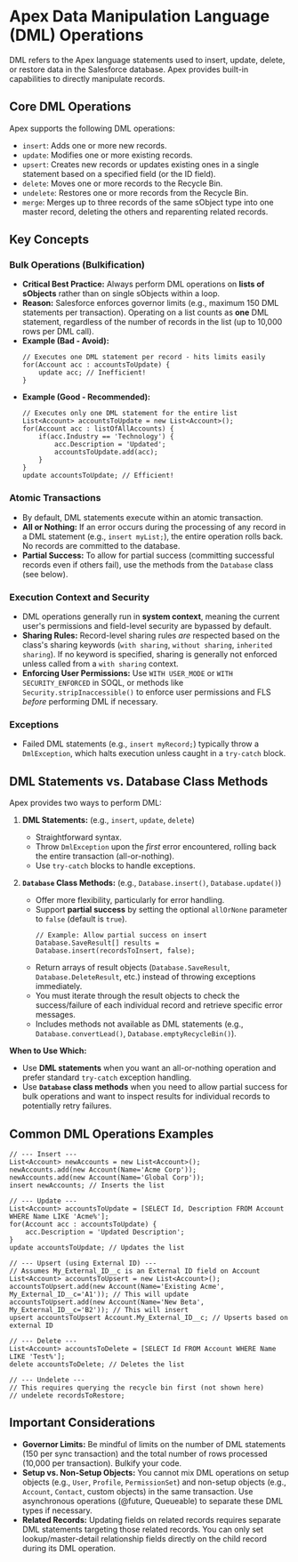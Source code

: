 # Apex Data Manipulation Language (DML) Operations

DML refers to the Apex language statements used to insert, update, delete, or restore data in the Salesforce database. Apex provides built-in capabilities to directly manipulate records.

## Core DML Operations

Apex supports the following DML operations:

- `insert`: Adds one or more new records.
- `update`: Modifies one or more existing records.
- `upsert`: Creates new records or updates existing ones in a single statement based on a specified field (or the ID field).
- `delete`: Moves one or more records to the Recycle Bin.
- `undelete`: Restores one or more records from the Recycle Bin.
- `merge`: Merges up to three records of the same sObject type into one master record, deleting the others and reparenting related records.

## Key Concepts

### Bulk Operations (Bulkification)

- **Critical Best Practice:** Always perform DML operations on **lists of sObjects** rather than on single sObjects within a loop.
- **Reason:** Salesforce enforces governor limits (e.g., maximum 150 DML statements per transaction). Operating on a list counts as **one** DML statement, regardless of the number of records in the list (up to 10,000 rows per DML call).
- **Example (Bad - Avoid):**
  ```apex
  // Executes one DML statement per record - hits limits easily
  for(Account acc : accountsToUpdate) {
      update acc; // Inefficient!
  }
  ```
- **Example (Good - Recommended):**
  ```apex
  // Executes only one DML statement for the entire list
  List<Account> accountsToUpdate = new List<Account>();
  for(Account acc : listOfAllAccounts) {
      if(acc.Industry == 'Technology') {
          acc.Description = 'Updated';
          accountsToUpdate.add(acc);
      }
  }
  update accountsToUpdate; // Efficient!
  ```

### Atomic Transactions

- By default, DML statements execute within an atomic transaction.
- **All or Nothing:** If an error occurs during the processing of any record in a DML statement (e.g., `insert myList;`), the entire operation rolls back. No records are committed to the database.
- **Partial Success:** To allow for partial success (committing successful records even if others fail), use the methods from the `Database` class (see below).

### Execution Context and Security

- DML operations generally run in **system context**, meaning the current user's permissions and field-level security are bypassed by default.
- **Sharing Rules:** Record-level sharing rules _are_ respected based on the class's sharing keywords (`with sharing`, `without sharing`, `inherited sharing`). If no keyword is specified, sharing is generally not enforced unless called from a `with sharing` context.
- **Enforcing User Permissions:** Use `WITH USER_MODE` or `WITH SECURITY_ENFORCED` in SOQL, or methods like `Security.stripInaccessible()` to enforce user permissions and FLS _before_ performing DML if necessary.

### Exceptions

- Failed DML statements (e.g., `insert myRecord;`) typically throw a `DmlException`, which halts execution unless caught in a `try-catch` block.

## DML Statements vs. Database Class Methods

Apex provides two ways to perform DML:

1.  **DML Statements:** (e.g., `insert`, `update`, `delete`)

    - Straightforward syntax.
    - Throw `DmlException` upon the _first_ error encountered, rolling back the entire transaction (all-or-nothing).
    - Use `try-catch` blocks to handle exceptions.

2.  **`Database` Class Methods:** (e.g., `Database.insert()`, `Database.update()`)
    - Offer more flexibility, particularly for error handling.
    - Support **partial success** by setting the optional `allOrNone` parameter to `false` (default is `true`).
      ```apex
      // Example: Allow partial success on insert
      Database.SaveResult[] results = Database.insert(recordsToInsert, false);
      ```
    - Return arrays of result objects (`Database.SaveResult`, `Database.DeleteResult`, etc.) instead of throwing exceptions immediately.
    - You must iterate through the result objects to check the success/failure of each individual record and retrieve specific error messages.
    - Includes methods not available as DML statements (e.g., `Database.convertLead()`, `Database.emptyRecycleBin()`).

**When to Use Which:**

- Use **DML statements** when you want an all-or-nothing operation and prefer standard `try-catch` exception handling.
- Use **`Database` class methods** when you need to allow partial success for bulk operations and want to inspect results for individual records to potentially retry failures.

## Common DML Operations Examples

```apex
// --- Insert ---
List<Account> newAccounts = new List<Account>();
newAccounts.add(new Account(Name='Acme Corp'));
newAccounts.add(new Account(Name='Global Corp'));
insert newAccounts; // Inserts the list

// --- Update ---
List<Account> accountsToUpdate = [SELECT Id, Description FROM Account WHERE Name LIKE 'Acme%'];
for(Account acc : accountsToUpdate) {
    acc.Description = 'Updated Description';
}
update accountsToUpdate; // Updates the list

// --- Upsert (using External ID) ---
// Assumes My_External_ID__c is an External ID field on Account
List<Account> accountsToUpsert = new List<Account>();
accountsToUpsert.add(new Account(Name='Existing Acme', My_External_ID__c='A1')); // This will update
accountsToUpsert.add(new Account(Name='New Beta', My_External_ID__c='B2')); // This will insert
upsert accountsToUpsert Account.My_External_ID__c; // Upserts based on external ID

// --- Delete ---
List<Account> accountsToDelete = [SELECT Id FROM Account WHERE Name LIKE 'Test%'];
delete accountsToDelete; // Deletes the list

// --- Undelete ---
// This requires querying the recycle bin first (not shown here)
// undelete recordsToRestore;
```

## Important Considerations

- **Governor Limits:** Be mindful of limits on the number of DML statements (150 per sync transaction) and the total number of rows processed (10,000 per transaction). Bulkify your code.
- **Setup vs. Non-Setup Objects:** You cannot mix DML operations on setup objects (e.g., `User`, `Profile`, `PermissionSet`) and non-setup objects (e.g., `Account`, `Contact`, custom objects) in the same transaction. Use asynchronous operations (@future, Queueable) to separate these DML types if necessary.
- **Related Records:** Updating fields on related records requires separate DML statements targeting those related records. You can only set lookup/master-detail relationship fields directly on the child record during its DML operation.

```

```
